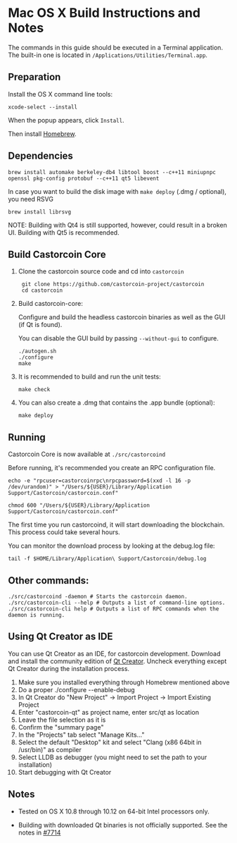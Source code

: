 Mac OS X Build Instructions and Notes
====================================
The commands in this guide should be executed in a Terminal application.
The built-in one is located in `/Applications/Utilities/Terminal.app`.

Preparation
-----------
Install the OS X command line tools:

`xcode-select --install`

When the popup appears, click `Install`.

Then install [Homebrew](http://brew.sh).

Dependencies
----------------------

    brew install automake berkeley-db4 libtool boost --c++11 miniupnpc openssl pkg-config protobuf --c++11 qt5 libevent

In case you want to build the disk image with `make deploy` (.dmg / optional), you need RSVG

    brew install librsvg

NOTE: Building with Qt4 is still supported, however, could result in a broken UI. Building with Qt5 is recommended.

Build Castorcoin Core
------------------------

1. Clone the castorcoin source code and cd into `castorcoin`

        git clone https://github.com/castorcoin-project/castorcoin
        cd castorcoin

2.  Build castorcoin-core:

    Configure and build the headless castorcoin binaries as well as the GUI (if Qt is found).

    You can disable the GUI build by passing `--without-gui` to configure.

        ./autogen.sh
        ./configure
        make

3.  It is recommended to build and run the unit tests:

        make check

4.  You can also create a .dmg that contains the .app bundle (optional):

        make deploy

Running
-------

Castorcoin Core is now available at `./src/castorcoind`

Before running, it's recommended you create an RPC configuration file.

    echo -e "rpcuser=castorcoinrpc\nrpcpassword=$(xxd -l 16 -p /dev/urandom)" > "/Users/${USER}/Library/Application Support/Castorcoin/castorcoin.conf"

    chmod 600 "/Users/${USER}/Library/Application Support/Castorcoin/castorcoin.conf"

The first time you run castorcoind, it will start downloading the blockchain. This process could take several hours.

You can monitor the download process by looking at the debug.log file:

    tail -f $HOME/Library/Application\ Support/Castorcoin/debug.log

Other commands:
-------

    ./src/castorcoind -daemon # Starts the castorcoin daemon.
    ./src/castorcoin-cli --help # Outputs a list of command-line options.
    ./src/castorcoin-cli help # Outputs a list of RPC commands when the daemon is running.

Using Qt Creator as IDE
------------------------
You can use Qt Creator as an IDE, for castorcoin development.
Download and install the community edition of [Qt Creator](https://www.qt.io/download/).
Uncheck everything except Qt Creator during the installation process.

1. Make sure you installed everything through Homebrew mentioned above
2. Do a proper ./configure --enable-debug
3. In Qt Creator do "New Project" -> Import Project -> Import Existing Project
4. Enter "castorcoin-qt" as project name, enter src/qt as location
5. Leave the file selection as it is
6. Confirm the "summary page"
7. In the "Projects" tab select "Manage Kits..."
8. Select the default "Desktop" kit and select "Clang (x86 64bit in /usr/bin)" as compiler
9. Select LLDB as debugger (you might need to set the path to your installation)
10. Start debugging with Qt Creator

Notes
-----

* Tested on OS X 10.8 through 10.12 on 64-bit Intel processors only.

* Building with downloaded Qt binaries is not officially supported. See the notes in [#7714](https://github.com/bitcoin/bitcoin/issues/7714)
